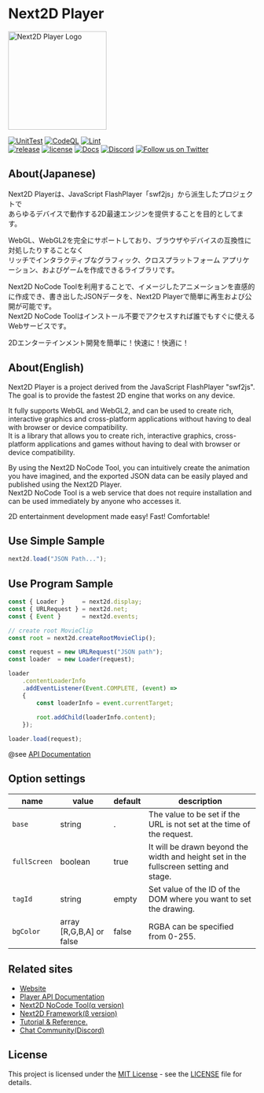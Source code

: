Next2D Player
=============
<img src="https://next2d.app/assets/img/player/logo.svg" width="200" height="200" alt="Next2D Player Logo">

[![UnitTest](https://github.com/Next2D/Player/actions/workflows/integration.yml/badge.svg?branch=develop)](https://github.com/Next2D/Player/actions/workflows/integration.yml)
[![CodeQL](https://github.com/Next2D/Player/actions/workflows/codeql-analysis.yml/badge.svg?branch=develop)](https://github.com/Next2D/Player/actions/workflows/codeql-analysis.yml)
[![Lint](https://github.com/Next2D/Player/actions/workflows/lint.yml/badge.svg?branch=develop)](https://github.com/Next2D/Player/actions/workflows/lint.yml) \
[![release](https://img.shields.io/github/v/release/Next2D/Player)](https://github.com/Next2D/Player/releases)
[![license](https://img.shields.io/github/license/Next2D/Player)](https://github.com/Next2D/Player/blob/main/LICENSE)
[![Docs](https://img.shields.io/badge/docs-online-blue.svg)](https://next2d.app/docs/player/index.html)
[![Discord](https://img.shields.io/discord/812136803506716713?label=Discord&logo=discord)](https://discord.gg/6c9rv5Uns5)
[![Follow us on Twitter](https://img.shields.io/twitter/follow/Next2D?label=Follow&style=social)](https://twitter.com/intent/user?screen_name=Next2D)

## About(Japanese)
Next2D Playerは、JavaScript FlashPlayer「swf2js」から派生したプロジェクトで  
あらゆるデバイスで動作する2D最速エンジンを提供することを目的としてます。  
  
WebGL、WebGL2を完全にサポートしており、ブラウザやデバイスの互換性に対処したりすることなく  
リッチでインタラクティブなグラフィック、クロスプラットフォーム アプリケーション、およびゲームを作成できるライブラリです。  
  
Next2D NoCode Toolを利用することで、イメージしたアニメーションを直感的に作成でき、書き出したJSONデータを、Next2D Playerで簡単に再生および公開が可能です。  
Next2D NoCode Toolはインストール不要でアクセスすれば誰でもすぐに使えるWebサービスです。  
  
2Dエンターテインメント開発を簡単に！快速に！快適に！  

## About(English)
Next2D Player is a project derived from the JavaScript FlashPlayer "swf2js".  
The goal is to provide the fastest 2D engine that works on any device.  
  
It fully supports WebGL and WebGL2, and can be used to create rich, interactive graphics and cross-platform applications without having to deal with browser or device compatibility.  
It is a library that allows you to create rich, interactive graphics, cross-platform applications and games without having to deal with browser or device compatibility.  

By using the Next2D NoCode Tool, you can intuitively create the animation you have imagined, and the exported JSON data can be easily played and published using the Next2D Player.  
Next2D NoCode Tool is a web service that does not require installation and can be used immediately by anyone who accesses it.  

2D entertainment development made easy! Fast! Comfortable!

## Use Simple Sample
```javascript
next2d.load("JSON Path...");
```

## Use Program Sample
```javascript
const { Loader }     = next2d.display;
const { URLRequest } = next2d.net;
const { Event }      = next2d.events;

// create root MovieClip
const root = next2d.createRootMovieClip();

const request = new URLRequest("JSON path");
const loader  = new Loader(request);

loader
    .contentLoaderInfo
    .addEventListener(Event.COMPLETE, (event) =>
    {
        const loaderInfo = event.currentTarget;
        
        root.addChild(loaderInfo.content);
    });

loader.load(request);
```
@see [API Documentation](https://next2d.app/docs/player)

## Option settings

| name | value | default | description |
| --- | --- | --- | --- |
| `base` | string | . |  The value to be set if the URL is not set at the time of the request. |
| `fullScreen` | boolean | true |  It will be drawn beyond the width and height set in the fullscreen setting and stage. |
| `tagId` | string | empty | Set value of the ID of the DOM where you want to set the drawing. |
| `bgColor` | array [R,G,B,A] or false | false | RGBA can be specified from 0-255. |

## Related sites
* [Website](https://next2d.app)
* [Player API Documentation](https://next2d.app/docs/player)
* [Next2D NoCode Tool(α version)](https://tool.next2d.app)
* [Next2D Framework(β version)](https://next2d.app/#framework)
* [Tutorial & Reference.](https://next2d.app/tutorials/player)
* [Chat Community(Discord)](https://discord.gg/6c9rv5Uns5)

## License
This project is licensed under the [MIT License](https://opensource.org/licenses/MIT) - see the [LICENSE](LICENSE) file for details.